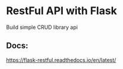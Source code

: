 # RestFul API with Flask
Build simple CRUD library api 

## Docs:
https://flask-restful.readthedocs.io/en/latest/
